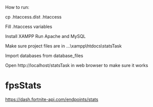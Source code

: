 How to run:

cp .htaccess.dist .htaccess

Fill .htaccess variables

Install XAMPP
Run Apache and MySQL

Make sure project files are in ...\xampp\htdocs\statsTask

Import databases from database_files

Open http://localhost/statsTask in web browser to make sure it works


# fpsStats
https://dash.fortnite-api.com/endpoints/stats
